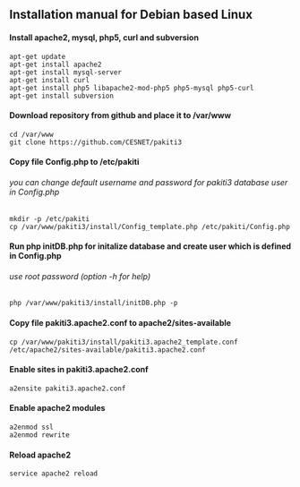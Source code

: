 ## Installation manual for Debian based Linux

#### Install apache2, mysql, php5, curl and subversion
    apt-get update
    apt-get install apache2
    apt-get install mysql-server
    apt-get install curl
    apt-get install php5 libapache2-mod-php5 php5-mysql php5-curl
    apt-get install subversion

#### Download repository from github and place it to /var/www
    cd /var/www
    git clone https://github.com/CESNET/pakiti3

#### Copy file Config.php to /etc/pakiti
###### you can change default username and password for pakiti3 database user in Config.php
    mkdir -p /etc/pakiti
    cp /var/www/pakiti3/install/Config_template.php /etc/pakiti/Config.php

#### Run php initDB.php for initalize database and create user which is defined in Config.php
###### use root password (option -h for help)
    php /var/www/pakiti3/install/initDB.php -p

#### Copy file pakiti3.apache2.conf to apache2/sites-available
    cp /var/www/pakiti3/install/pakiti3.apache2_template.conf /etc/apache2/sites-available/pakiti3.apache2.conf

#### Enable sites in pakiti3.apache2.conf
    a2ensite pakiti3.apache2.conf

#### Enable apache2 modules
    a2enmod ssl
    a2enmod rewrite

#### Reload apache2
    service apache2 reload
